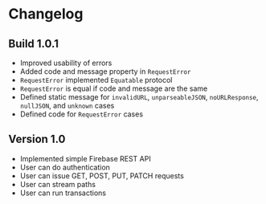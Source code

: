 # Changelog

## Build 1.0.1
- Improved usability of errors
- Added code and message property in `RequestError`
- `RequestError` implemented `Equatable` protocol
- `RequestError` is equal if code and message are the same
- Defined static message for `invalidURL`, `unparseableJSON`, `noURLResponse`, `nullJSON`, and `unknown` cases
- Defined code for `RequestError` cases

## Version 1.0
- Implemented simple Firebase REST API
- User can do authentication
- User can issue GET, POST, PUT, PATCH requests
- User can stream paths
- User can run transactions
